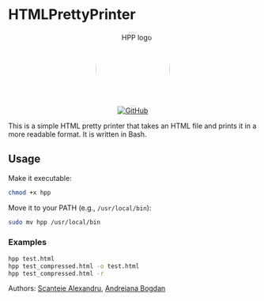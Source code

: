 # HTMLPrettyPrinter
<p align="center">
  <img src="https://github.com/user-attachments/assets/7014efdd-031b-4120-aff4-ceef1fcd4c31" alt="HPP logo" width="150" height="150" style="border-radius: 50%;">
  <br>
  <a href="https://github.com/infernosalex/HTMLPrettyPrinter">
    <img src="https://img.shields.io/badge/GitHub-181717?style=flat&logo=github&logoColor=white" alt="GitHub">
  </a>
</p>

This is a simple HTML pretty printer that takes an HTML file and prints it in a more readable format. It is written in Bash.

## Usage
Make it executable:
```bash
chmod +x hpp
```

Move it to your PATH (e.g., `/usr/local/bin`):
```bash
sudo mv hpp /usr/local/bin
```
### Examples

```bash
hpp test.html
hpp test_compressed.html -o test.html
hpp test_compressed.html -r 
```

Authors: [Scanteie Alexandru](https://github.com/infernosalex), [Andreiana Bogdan](https://github.com/bogdanws)